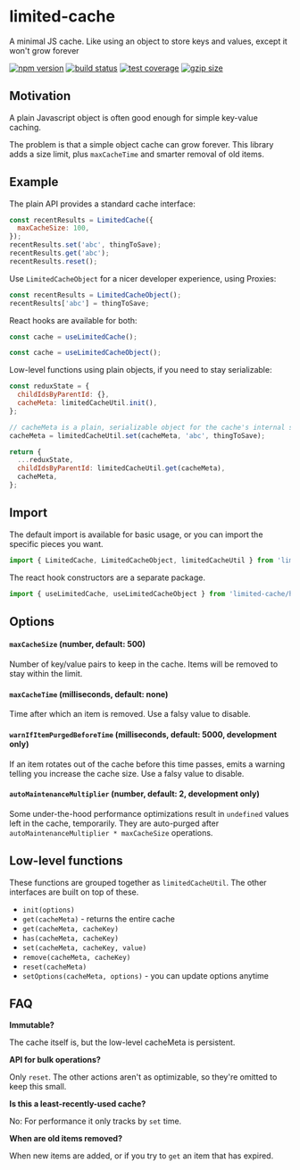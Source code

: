 # limited-cache

A minimal JS cache. Like using an object to store keys and values, except it won't grow forever

[![npm version](https://img.shields.io/npm/v/limited-cache.svg)](https://www.npmjs.com/package/limited-cache)
[![build status](https://img.shields.io/travis/spautz/limited-cache.svg)](https://travis-ci.org/spautz/limited-cache)
[![test coverage](https://img.shields.io/coveralls/github/spautz/limited-cache.svg)](https://coveralls.io/github/spautz/limited-cache)
[![gzip size](https://img.shields.io/bundlephobia/minzip/limited-cache)](https://bundlephobia.com/result?p=limited-cache)

## Motivation

A plain Javascript object is often good enough for simple key-value caching.

The problem is that a simple object cache can grow forever. This library adds a size limit, plus `maxCacheTime` and
smarter removal of old items.

## Example

The plain API provides a standard cache interface:

```javascript
const recentResults = LimitedCache({
  maxCacheSize: 100,
});
recentResults.set('abc', thingToSave);
recentResults.get('abc');
recentResults.reset();
```

Use `LimitedCacheObject` for a nicer developer experience, using Proxies:

```javascript
const recentResults = LimitedCacheObject();
recentResults['abc'] = thingToSave;
```

React hooks are available for both:

```javascript
const cache = useLimitedCache();
```

```javascript
const cache = useLimitedCacheObject();
```

Low-level functions using plain objects, if you need to stay serializable:

```javascript
const reduxState = {
  childIdsByParentId: {},
  cacheMeta: limitedCacheUtil.init(),
};

// cacheMeta is a plain, serializable object for the cache's internal state
cacheMeta = limitedCacheUtil.set(cacheMeta, 'abc', thingToSave);

return {
  ...reduxState,
  childIdsByParentId: limitedCacheUtil.get(cacheMeta),
  cacheMeta,
};
```

## Import

The default import is available for basic usage, or you can import the specific pieces you want.

```javascript
import { LimitedCache, LimitedCacheObject, limitedCacheUtil } from 'limited-cache';
```

The react hook constructors are a separate package.

```javascript
import { useLimitedCache, useLimitedCacheObject } from 'limited-cache/hooks';
```

## Options

#### `maxCacheSize` (number, default: 500)

Number of key/value pairs to keep in the cache. Items will be removed to stay within the limit.

#### `maxCacheTime` (milliseconds, default: none)

Time after which an item is removed. Use a falsy value to disable.

#### `warnIfItemPurgedBeforeTime` (milliseconds, default: 5000, development only)

If an item rotates out of the cache before this time passes, emits a warning telling you increase the cache size.
Use a falsy value to disable.

#### `autoMaintenanceMultiplier` (number, default: 2, development only)

Some under-the-hood performance optimizations result in `undefined` values left in the cache, temporarily.
They are auto-purged after `autoMaintenanceMultiplier * maxCacheSize` operations.

## Low-level functions

These functions are grouped together as `limitedCacheUtil`. The other interfaces are built on top of these.

- `init(options)`
- `get(cacheMeta)` - returns the entire cache
- `get(cacheMeta, cacheKey)`
- `has(cacheMeta, cacheKey)`
- `set(cacheMeta, cacheKey, value)`
- `remove(cacheMeta, cacheKey)`
- `reset(cacheMeta)`
- `setOptions(cacheMeta, options)` - you can update options anytime

## FAQ

**Immutable?**

The cache itself is, but the low-level cacheMeta is persistent.

**API for bulk operations?**

Only `reset`. The other actions aren't as optimizable, so they're omitted to keep this small.

**Is this a least-recently-used cache?**

No: For performance it only tracks by `set` time.

**When are old items removed?**

When new items are added, or if you try to `get` an item that has expired.

